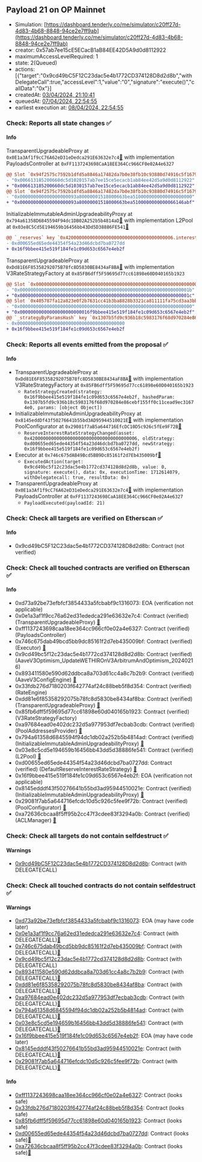 ## Payload 21 on OP Mainnet

- Simulation: [https://dashboard.tenderly.co/me/simulator/c20ff27d-4d83-4b68-8848-94ce2e7ff9ab](https://dashboard.tenderly.co/me/simulator/c20ff27d-4d83-4b68-8848-94ce2e7ff9ab)
- creator: 0x57ab7ee15cE5ECacB1aB84EE42D5A9d0d8112922
- maximumAccessLevelRequired: 1
- state: 2(Queued)
- actions: [{"target":"0x9cd49bC5F12C23dac5e4b1772CD374128D8d2d8b","withDelegateCall":true,"accessLevel":1,"value":"0","signature":"execute()","callData":"0x"}]
- createdAt: [03/04/2024, 21:10:41](https://optimistic.etherscan.io/tx/0x511a25a7266010a0129a9cde41e0533cef624e4c2831dc0ce5f321b521c0f681)
- queuedAt: [07/04/2024, 22:54:55](https://optimistic.etherscan.io/tx/0xb6d88c23c9f4b6a0958389ff12fdfbea02bcfc5524f02369076154d539b1e480)
- earliest execution at: [08/04/2024, 22:54:55](https://www.epochconverter.com/countdown?q=1712616895)

### Check: Reports all state changes :white_check_mark:

#### Info


TransparentUpgradeableProxy at `0x0E1a3Af1f9cC76A62eD31eDedca291E63632e7c4`[:ghost:](https://github.com/bgd-labs/aave-address-book "GovernanceV3Optimism.PAYLOADS_CONTROLLER") with implementation PayloadsController at `0xFF1137243698CaA18EE364Cc966CF0e02A4e6327`
```diff
@@ Slot `0x94f2575c7592b1dfd5a8846a17482da7b0e38fb10c93880d74916c5f16792464` @@
- "0x006613185200660dc5d1020157ab7ee15ce5ecacb1ab84ee42d5a9d0d8112922"
+ "0x006613185200660dc5d1030157ab7ee15ce5ecacb1ab84ee42d5a9d0d8112922"
@@ Slot `0x94f2575c7592b1dfd5a8846a17482da7b0e38fb10c93880d74916c5f16792465` @@
- "0x000000000000000000093a80000001518000663bea5100000000000000000000"
+ "0x000000000000000000093a80000001518000663bea5100000000000066146abf"
```

InitializableImmutableAdminUpgradeabilityProxy at `0x794a61358D6845594F94dc1DB02A252b5b4814aD`[:ghost:](https://github.com/bgd-labs/aave-address-book "AaveV3Optimism.POOL") with implementation L2Pool at `0x03e8C5Cd5E194659b16456bb43Dd5D38886FE541`[:ghost:](https://github.com/bgd-labs/aave-address-book "AaveV3Optimism.POOL_IMPL")
```diff
@@ `_reserves` key `0x4200000000000000000000000000000000000006.interestRateStrategyAddress` @@
- 0xd00655ed65ede44354f54a23d46dcbd7ba0727dd
+ 0x16f9bbee415e519f184fe1c09d653c6567e4eb2f
```

TransparentUpgradeableProxy at `0xDd81E6F85358292075B78fc8D5830BE8434aF8BA`[:ghost:](https://github.com/bgd-labs/aave-address-book "AaveV3Optimism.RATES_FACTORY") with implementation V3RateStrategyFactory at `0x85FB6dff5F59695d77cc61898e60D040165b1923`
```diff
@@ Slot `0x0000000000000000000000000000000000000000000000000000000000000002` @@
- "0x000000000000000000000000000000000000000000000000000000000000001b"
+ "0x000000000000000000000000000000000000000000000000000000000000001c"
@@ Slot `0x405787fa12a823e0f2b7631cc41b3ba8828b3321ca811111fa75cd3aa3bb5ae9` @@
- "0x0000000000000000000000000000000000000000000000000000000000000000"
+ "0x00000000000000000000000016f9bbee415e519f184fe1c09d653c6567e4eb2f"
@@ `_strategyByParamsHash` key `0x1307b5fd9c936b18c5983176f68d970284e86cebf155ff0c11cead9ec31674e0` @@
- 0x0000000000000000000000000000000000000000
+ 0x16f9bbee415e519f184fe1c09d653c6567e4eb2f
```


### Check: Reports all events emitted from the proposal :white_check_mark:

#### Info

- TransparentUpgradeableProxy at `0xDd81E6F85358292075B78fc8D5830BE8434aF8BA`[:ghost:](https://github.com/bgd-labs/aave-address-book "AaveV3Optimism.RATES_FACTORY") with implementation V3RateStrategyFactory at `0x85FB6dff5F59695d77cc61898e60D040165b1923`
  - `RateStrategyCreated(strategy: 0x16f9bbee415e519f184fe1c09d653c6567e4eb2f, hashedParam: 0x1307b5fd9c936b18c5983176f68d970284e86cebf155ff0c11cead9ec31674e0, params: [object Object])`
- InitializableImmutableAdminUpgradeabilityProxy at `0x8145eddDf43f50276641b55bd3AD95944510021E`[:ghost:](https://github.com/bgd-labs/aave-address-book "AaveV3Optimism.POOL_CONFIGURATOR") with implementation PoolConfigurator at `0x29081f7aB5a644716EfcDC10D5c926c5fEe9F72B`[:ghost:](https://github.com/bgd-labs/aave-address-book "AaveV3Optimism.POOL_CONFIGURATOR_IMPL")
  - `ReserveInterestRateStrategyChanged(asset: 0x4200000000000000000000000000000000000006, oldStrategy: 0xd00655ed65ede44354f54a23d46dcbd7ba0727dd, newStrategy: 0x16f9bbee415e519f184fe1c09d653c6567e4eb2f)`
- Executor at `0x746c675dAB49Bcd5BB9Dc85161f2d7Eb435009bf`[:ghost:](https://github.com/bgd-labs/aave-address-book "AaveV3Optimism.ACL_ADMIN, GovernanceV3Optimism.EXECUTOR_LVL_1")
  - `ExecutedAction(target: 0x9cd49bc5f12c23dac5e4b1772cd374128d8d2d8b, value: 0, signature: execute(), data: 0x, executionTime: 1712614079, withDelegatecall: true, resultData: 0x)`
- TransparentUpgradeableProxy at `0x0E1a3Af1f9cC76A62eD31eDedca291E63632e7c4`[:ghost:](https://github.com/bgd-labs/aave-address-book "GovernanceV3Optimism.PAYLOADS_CONTROLLER") with implementation PayloadsController at `0xFF1137243698CaA18EE364Cc966CF0e02A4e6327`
  - `PayloadExecuted(payloadId: 21)`

### Check: Check all targets are verified on Etherscan :white_check_mark:

#### Info

- 0x9cd49bC5F12C23dac5e4b1772CD374128D8d2d8b: Contract (not verified) 

### Check: Check all touched contracts are verified on Etherscan :white_check_mark:

#### Info

- 0xd73a92be73efbfcf3854433a5fcbabf9c1316073: EOA (verification not applicable)
- 0x0e1a3af1f9cc76a62ed31ededca291e63632e7c4: Contract (verified) (TransparentUpgradeableProxy) [:ghost:](https://github.com/bgd-labs/aave-address-book "GovernanceV3Optimism.PAYLOADS_CONTROLLER")
- 0xff1137243698caa18ee364cc966cf0e02a4e6327: Contract (verified) (PayloadsController) 
- 0x746c675dab49bcd5bb9dc85161f2d7eb435009bf: Contract (verified) (Executor) [:ghost:](https://github.com/bgd-labs/aave-address-book "AaveV3Optimism.ACL_ADMIN, GovernanceV3Optimism.EXECUTOR_LVL_1")
- 0x9cd49bc5f12c23dac5e4b1772cd374128d8d2d8b: Contract (verified) (AaveV3Optimism_UpdateWETHIROnV3ArbitrumAndOptimism_20240216) 
- 0x893411580e590d62ddbca8a703d61cc4a8c7b2b9: Contract (verified) (AaveV3ConfigEngine) [:ghost:](https://github.com/bgd-labs/aave-address-book "AaveV3Optimism.CONFIG_ENGINE")
- 0x33fdb276d7180203f642774af24c88beb5f8d354: Contract (verified) (RateEngine) 
- 0xdd81e6f85358292075b78fc8d5830be8434af8ba: Contract (verified) (TransparentUpgradeableProxy) [:ghost:](https://github.com/bgd-labs/aave-address-book "AaveV3Optimism.RATES_FACTORY")
- 0x85fb6dff5f59695d77cc61898e60d040165b1923: Contract (verified) (V3RateStrategyFactory) 
- 0xa97684ead0e402dc232d5a977953df7ecbab3cdb: Contract (verified) (PoolAddressesProvider) [:ghost:](https://github.com/bgd-labs/aave-address-book "AaveV3Optimism.POOL_ADDRESSES_PROVIDER")
- 0x794a61358d6845594f94dc1db02a252b5b4814ad: Contract (verified) (InitializableImmutableAdminUpgradeabilityProxy) [:ghost:](https://github.com/bgd-labs/aave-address-book "AaveV3Optimism.POOL")
- 0x03e8c5cd5e194659b16456bb43dd5d38886fe541: Contract (verified) (L2Pool) [:ghost:](https://github.com/bgd-labs/aave-address-book "AaveV3Optimism.POOL_IMPL")
- 0xd00655ed65ede44354f54a23d46dcbd7ba0727dd: Contract (verified) (DefaultReserveInterestRateStrategy) [:ghost:](https://github.com/bgd-labs/aave-address-book "AaveV3Optimism.ASSETS.WETH.INTEREST_RATE_STRATEGY")
- 0x16f9bbee415e519f184fe1c09d653c6567e4eb2f: EOA (verification not applicable)
- 0x8145edddf43f50276641b55bd3ad95944510021e: Contract (verified) (InitializableImmutableAdminUpgradeabilityProxy) [:ghost:](https://github.com/bgd-labs/aave-address-book "AaveV3Optimism.POOL_CONFIGURATOR")
- 0x29081f7ab5a644716efcdc10d5c926c5fee9f72b: Contract (verified) (PoolConfigurator) [:ghost:](https://github.com/bgd-labs/aave-address-book "AaveV3Optimism.POOL_CONFIGURATOR_IMPL")
- 0xa72636cbcaa8f5ff95b2cc47f3cdee83f3294a0b: Contract (verified) (ACLManager) [:ghost:](https://github.com/bgd-labs/aave-address-book "AaveV3Optimism.ACL_MANAGER")

### Check: Check all targets do not contain selfdestruct :white_check_mark:

#### Warnings

- [0x9cd49bC5F12C23dac5e4b1772CD374128D8d2d8b](https://optimistic.etherscan.io/address/0x9cd49bC5F12C23dac5e4b1772CD374128D8d2d8b): Contract (with DELEGATECALL)

### Check: Check all touched contracts do not contain selfdestruct :white_check_mark:

#### Warnings

- [0xd73a92be73efbfcf3854433a5fcbabf9c1316073](https://optimistic.etherscan.io/address/0xd73a92be73efbfcf3854433a5fcbabf9c1316073): EOA (may have code later)
- [0x0e1a3af1f9cc76a62ed31ededca291e63632e7c4](https://optimistic.etherscan.io/address/0x0e1a3af1f9cc76a62ed31ededca291e63632e7c4): Contract (with DELEGATECALL)[:ghost:](https://github.com/bgd-labs/aave-address-book "GovernanceV3Optimism.PAYLOADS_CONTROLLER")
- [0x746c675dab49bcd5bb9dc85161f2d7eb435009bf](https://optimistic.etherscan.io/address/0x746c675dab49bcd5bb9dc85161f2d7eb435009bf): Contract (with DELEGATECALL)[:ghost:](https://github.com/bgd-labs/aave-address-book "AaveV3Optimism.ACL_ADMIN, GovernanceV3Optimism.EXECUTOR_LVL_1")
- [0x9cd49bc5f12c23dac5e4b1772cd374128d8d2d8b](https://optimistic.etherscan.io/address/0x9cd49bc5f12c23dac5e4b1772cd374128d8d2d8b): Contract (with DELEGATECALL)
- [0x893411580e590d62ddbca8a703d61cc4a8c7b2b9](https://optimistic.etherscan.io/address/0x893411580e590d62ddbca8a703d61cc4a8c7b2b9): Contract (with DELEGATECALL)[:ghost:](https://github.com/bgd-labs/aave-address-book "AaveV3Optimism.CONFIG_ENGINE")
- [0xdd81e6f85358292075b78fc8d5830be8434af8ba](https://optimistic.etherscan.io/address/0xdd81e6f85358292075b78fc8d5830be8434af8ba): Contract (with DELEGATECALL)[:ghost:](https://github.com/bgd-labs/aave-address-book "AaveV3Optimism.RATES_FACTORY")
- [0xa97684ead0e402dc232d5a977953df7ecbab3cdb](https://optimistic.etherscan.io/address/0xa97684ead0e402dc232d5a977953df7ecbab3cdb): Contract (with DELEGATECALL)[:ghost:](https://github.com/bgd-labs/aave-address-book "AaveV3Optimism.POOL_ADDRESSES_PROVIDER")
- [0x794a61358d6845594f94dc1db02a252b5b4814ad](https://optimistic.etherscan.io/address/0x794a61358d6845594f94dc1db02a252b5b4814ad): Contract (with DELEGATECALL)[:ghost:](https://github.com/bgd-labs/aave-address-book "AaveV3Optimism.POOL")
- [0x03e8c5cd5e194659b16456bb43dd5d38886fe541](https://optimistic.etherscan.io/address/0x03e8c5cd5e194659b16456bb43dd5d38886fe541): Contract (with DELEGATECALL)[:ghost:](https://github.com/bgd-labs/aave-address-book "AaveV3Optimism.POOL_IMPL")
- [0x16f9bbee415e519f184fe1c09d653c6567e4eb2f](https://optimistic.etherscan.io/address/0x16f9bbee415e519f184fe1c09d653c6567e4eb2f): EOA (may have code later)
- [0x8145edddf43f50276641b55bd3ad95944510021e](https://optimistic.etherscan.io/address/0x8145edddf43f50276641b55bd3ad95944510021e): Contract (with DELEGATECALL)[:ghost:](https://github.com/bgd-labs/aave-address-book "AaveV3Optimism.POOL_CONFIGURATOR")
- [0x29081f7ab5a644716efcdc10d5c926c5fee9f72b](https://optimistic.etherscan.io/address/0x29081f7ab5a644716efcdc10d5c926c5fee9f72b): Contract (with DELEGATECALL)[:ghost:](https://github.com/bgd-labs/aave-address-book "AaveV3Optimism.POOL_CONFIGURATOR_IMPL")

#### Info

- [0xff1137243698caa18ee364cc966cf0e02a4e6327](https://optimistic.etherscan.io/address/0xff1137243698caa18ee364cc966cf0e02a4e6327): Contract (looks safe)
- [0x33fdb276d7180203f642774af24c88beb5f8d354](https://optimistic.etherscan.io/address/0x33fdb276d7180203f642774af24c88beb5f8d354): Contract (looks safe)
- [0x85fb6dff5f59695d77cc61898e60d040165b1923](https://optimistic.etherscan.io/address/0x85fb6dff5f59695d77cc61898e60d040165b1923): Contract (looks safe)
- [0xd00655ed65ede44354f54a23d46dcbd7ba0727dd](https://optimistic.etherscan.io/address/0xd00655ed65ede44354f54a23d46dcbd7ba0727dd): Contract (looks safe)[:ghost:](https://github.com/bgd-labs/aave-address-book "AaveV3Optimism.ASSETS.WETH.INTEREST_RATE_STRATEGY")
- [0xa72636cbcaa8f5ff95b2cc47f3cdee83f3294a0b](https://optimistic.etherscan.io/address/0xa72636cbcaa8f5ff95b2cc47f3cdee83f3294a0b): Contract (looks safe)[:ghost:](https://github.com/bgd-labs/aave-address-book "AaveV3Optimism.ACL_MANAGER")

